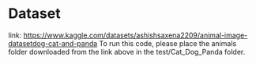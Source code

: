 # Dataset
link: https://www.kaggle.com/datasets/ashishsaxena2209/animal-image-datasetdog-cat-and-panda
To run this code, please place the animals folder downloaded from the link above in the test/Cat_Dog_Panda folder.
